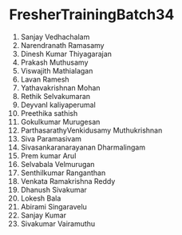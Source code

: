 # FresherTrainingBatch34
1. Sanjay Vedhachalam
2. Narendranath Ramasamy
3. Dinesh Kumar Thiyagarajan
4. Prakash Muthusamy
5. Viswajith Mathialagan
6. Lavan Ramesh
7. Yathavakrishnan Mohan
8. Rethik Selvakumaran
9. DeyvanI kaliyaperumal
10. Preethika sathish
11. Gokulkumar Murugesan
12. ParthasarathyVenkidusamy Muthukrishnan
13. Siva Paramasivam
14. Sivasankaranarayanan Dharmalingam
15. Prem kumar Arul
16. Selvabala Velmurugan
17. Senthilkumar Ranganthan
18. Venkata Ramakrishna Reddy
19. Dhanush Sivakumar
20. Lokesh Bala
21. Abirami Singaravelu
22. Sanjay Kumar
23. Sivakumar Vairamuthu

